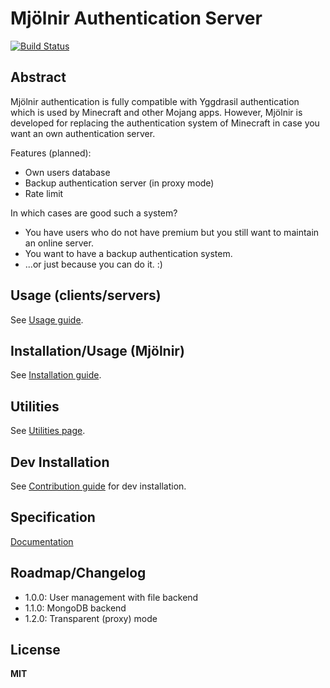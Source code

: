 Mjölnir Authentication Server
=============================

[![Build Status](https://travis-ci.org/riskawarrior/Mjolnir-Authentication-Server.svg?branch=master)](https://travis-ci.org/riskawarrior/Mjolnir-Authentication-Server)

Abstract
--------

Mjölnir authentication is fully compatible with Yggdrasil authentication which is used by Minecraft and other Mojang apps.
However, Mjölnir is developed for replacing the authentication system of Minecraft in case you want an own authentication server.

Features (planned):

- Own users database
- Backup authentication server (in proxy mode)
- Rate limit

In which cases are good such a system?

- You have users who do not have premium but you still want to maintain an online server.
- You want to have a backup authentication system.
- ...or just because you can do it. :)


Usage (clients/servers)
------------------------------

See [Usage guide](docs/Usage.md).

Installation/Usage (Mjölnir)
----------------------

See [Installation guide](docs/Installation.md).

Utilities
---------

See [Utilities page](docs/Utilities.md).

Dev Installation
----------------

See [Contribution guide](CONTRIBUTION.md) for dev installation.
    
Specification
-------------

[Documentation](http://wiki.vg/Authentication)

Roadmap/Changelog
-----------------

* 1.0.0: User management with file backend
* 1.1.0: MongoDB backend
* 1.2.0: Transparent (proxy) mode

License
-------

**MIT**
